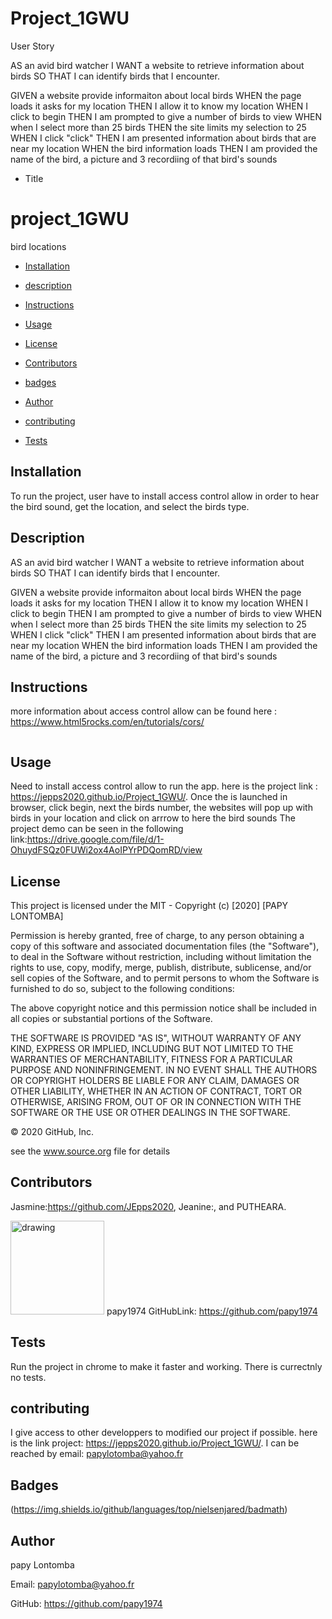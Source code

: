 # Project_1GWU

User Story

AS an avid bird watcher 
I WANT a website to retrieve information about birds
SO THAT I can identify birds that I encounter.

GIVEN a website provide informaiton about local birds
WHEN the page loads it asks for my location
THEN I allow it to know my location
WHEN I click to begin
THEN I am prompted to give a number of birds to view
WHEN when I select more than 25 birds
THEN the site limits my selection to 25
WHEN I click "click"
THEN I am presented information about birds that are near my location
WHEN the bird information loads
THEN I am provided the name of the bird, a picture and 3 recordiing of that bird's sounds

* Title
# project_1GWU
bird locations

* [Installation](#Installation)

* [description](#Description)

* [Instructions](#Instructions)

* [Usage](#Usage)

* [License](#License)

* [Contributors](#Contributors)

* [badges](#badges)

* [Author](#Author)

* [contributing](#Contributing)

* [Tests](#Tests)

## Installation
 To run the project, user have to install  access control allow in order to hear the bird sound, get the location, and select the birds type. 

## Description 
 
AS an avid bird watcher I WANT a website to retrieve information about birds SO THAT I can identify birds that I encounter.

GIVEN a website provide informaiton about local birds WHEN the page loads it asks for my location THEN I allow it to know my location WHEN I click to begin THEN I am prompted to give a number of birds to view WHEN when I select more than 25 birds THEN the site limits my selection to 25 WHEN I click "click" THEN I am presented information about birds that are near my location WHEN the bird information loads THEN I am provided the name of the bird, a picture and 3 recordiing of that bird's sounds


## Instructions
more information about access control allow can be found here : https://www.html5rocks.com/en/tutorials/cors/
```

```
## Usage

Need to install access control allow to run the app. here is the project link : https://jepps2020.github.io/Project_1GWU/. Once the is launched in browser, click begin, next the birds number, the websites will pop up with birds in your location and click on arrrow to here the bird sounds
The project demo can be seen in the following link:https://drive.google.com/file/d/1-OhuydFSQz0FUWi2ox4AoIPYrPDQomRD/view

## License 
This project is licensed under the MIT -
Copyright (c) [2020] [PAPY LONTOMBA]

Permission is hereby granted, free of charge, to any person obtaining a copy of this software and associated documentation files (the "Software"), to deal in the Software without restriction, including without limitation the rights to use, copy, modify, merge, publish, distribute, sublicense, and/or sell copies of the Software, and to permit persons to whom the Software is furnished to do so, subject to the following conditions:

The above copyright notice and this permission notice shall be included in all copies or substantial portions of the Software.

THE SOFTWARE IS PROVIDED "AS IS", WITHOUT WARRANTY OF ANY KIND, EXPRESS OR IMPLIED, INCLUDING BUT NOT LIMITED TO THE WARRANTIES OF MERCHANTABILITY, FITNESS FOR A PARTICULAR PURPOSE AND NONINFRINGEMENT. IN NO EVENT SHALL THE AUTHORS OR COPYRIGHT HOLDERS BE LIABLE FOR ANY CLAIM, DAMAGES OR OTHER LIABILITY, WHETHER IN AN ACTION OF CONTRACT, TORT OR OTHERWISE, ARISING FROM, OUT OF OR IN CONNECTION WITH THE SOFTWARE OR THE USE OR OTHER DEALINGS IN THE SOFTWARE.

© 2020 GitHub, Inc.

see the www.source.org file for details
## Contributors

Jasmine:https://github.com/JEpps2020, Jeanine:, and PUTHEARA.
            
 <img src="https://avatars3.githubusercontent.com/u/58053159?v=4" alt="drawing" width="150" display="inline"/> papy1974  GitHubLink: https://github.com/papy1974

## Tests
Run the project in chrome to make it faster and working. There is currectnly no tests.

## contributing
I give access to other developpers to modified our project if possible. here is the link project: https://jepps2020.github.io/Project_1GWU/. I can be reached by email: papylotomba@yahoo.fr

## Badges

(https://img.shields.io/github/languages/top/nielsenjared/badmath)


## Author 

papy Lontomba

Email: papylotomba@yahoo.fr



GitHub: https://github.com/papy1974


